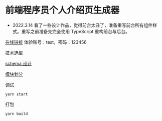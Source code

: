 # 前端程序员个人介绍页生成器

- 2022.3.14 看了一些设计作品，觉得前台太丑了，准备重写前台所有组件样式。重写之前准备先完全使用 TypeScript 重构前台与后台。

[在线链接](https://fe-intro-generator-1305624698.file.myqcloud.com/index.html)
体验账号：test，密码：123456

[技术选型](https://github.com/Flower-F/fe-intro-generator/blob/master/docs/技术选型.md)

[schema 设计](https://github.com/Flower-F/fe-intro-generator/blob/master/docs/schema%20%E8%AE%BE%E8%AE%A1.md)

[模块划分](https://github.com/Flower-F/fe-intro-generator/blob/master/docs/模块划分.md)

调试

```
yarn start
```

打包

```
yarn build
```
